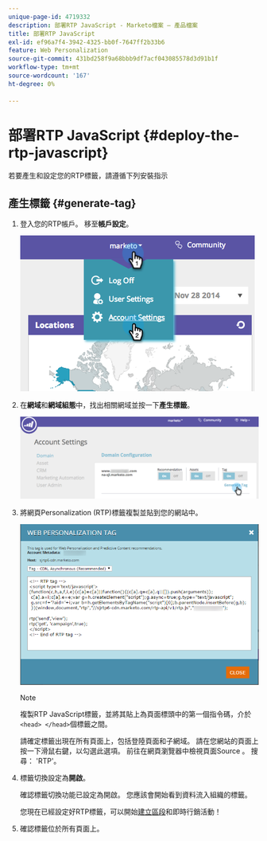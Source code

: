 ```yaml
---
unique-page-id: 4719332
description: 部署RTP JavaScript - Marketo檔案 — 產品檔案
title: 部署RTP JavaScript
exl-id: ef96a7f4-3942-4325-bb0f-7647ff2b33b6
feature: Web Personalization
source-git-commit: 431bd258f9a68bbb9df7acf043085578d3d91b1f
workflow-type: tm+mt
source-wordcount: '167'
ht-degree: 0%

---
```


# 部署RTP JavaScript {#deploy-the-rtp-javascript}

若要產生和設定您的RTP標籤，請遵循下列安裝指示

## 產生標籤 {#generate-tag}

1. 登入您的RTP帳戶。 移至&#x200B;**帳戶設定**。

   ![](assets/image2014-12-1-23-3a3-3a12.png)

1. 在&#x200B;**網域**&#x200B;和&#x200B;**網域組態**&#x200B;中，找出相關網域並按一下&#x200B;**產生標籤**。

   ![](assets/image2014-12-1-23-3a5-3a35.png)

1. 將網頁Personalization (RTP)標籤複製並貼到您的網站中。

   ![](assets/web-personalization-tag.png)

   >[!NOTE]
   >
   >複製RTP JavaScript標籤，並將其貼上為頁面標頭中的第一個指令碼，介於`<head> </head>`個標籤之間。

   請確定標籤出現在所有頁面上，包括登陸頁面和子網域。 請在您網站的頁面上按一下滑鼠右鍵，以勾選此選項。 前往在網頁瀏覽器中檢視頁面Source 。 搜尋： &#39;RTP&#39;。

1. 標籤切換設定為&#x200B;**開啟**。

   確認標籤切換功能已設定為開啟。 您應該會開始看到資料流入組織的標籤。

   您現在已經設定好RTP標籤，可以開始[建立區段](/help/marketo/product-docs/web-personalization/using-web-segments/create-a-basic-web-segment.md)和即時行銷活動！

1. 確認標籤位於所有頁面上。
